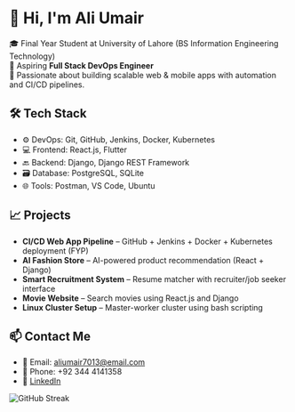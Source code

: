 # 👋 Hi, I'm Ali Umair

🎓 Final Year Student at University of Lahore (BS Information Engineering Technology)  
🎯 Aspiring **Full Stack DevOps Engineer**  
🚀 Passionate about building scalable web & mobile apps with automation and CI/CD pipelines.

## 🛠️ Tech Stack
- ⚙️ DevOps: Git, GitHub, Jenkins, Docker, Kubernetes 
- 💻 Frontend: React.js, Flutter
- 🔙 Backend: Django, Django REST Framework
- 🗃️ Database: PostgreSQL, SQLite
- 🌐 Tools: Postman, VS Code, Ubuntu

## 📈 Projects
- **CI/CD Web App Pipeline** – GitHub + Jenkins + Docker + Kubernetes deployment (FYP)
- **AI Fashion Store** – AI-powered product recommendation (React + Django)
- **Smart Recruitment System** – Resume matcher with recruiter/job seeker interface
- **Movie Website** – Search movies using React.js and Django
- **Linux Cluster Setup** – Master-worker cluster using bash scripting

## 📫 Contact Me
- 📧 Email: aliumair7013@email.com
- 📱 Phone: +92 344 4141358
- 💼 [LinkedIn](https://www.linkedin.com/in/ali-umair-devops/)

![GitHub Streak](https://github-readme-streak-stats.herokuapp.com/?user=umair7013&theme=dark)

